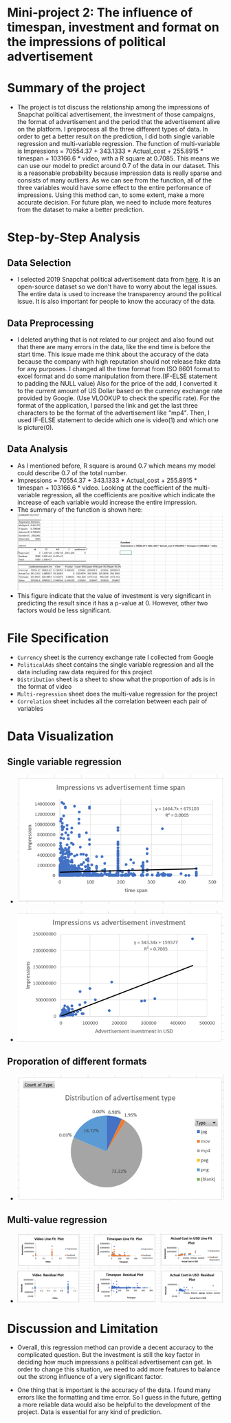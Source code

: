 # Mini-project 2: The influence of timespan, investment and format on the impressions of political advertisement

# Summary of the project 

- The project is tot discuss the relationship among the impressions of Snapchat political advertisement, the investment of those campaigns, the format of advertisement and the period that the advertisement alive on the platform. I preprocess all the three different types of data. In order to get a better result on the prediction, I did both single variable regression and multi-variable regression. The function of multi-variable is Impressions = 70554.37 + 343.1333 * Actual_cost + 255.8915 * timespan + 103166.6 * video, with a R square at 0.7085. This means we can use our model to predict around 0.7 of the data in our dataset. This is a reasonable probability because impression data is really sparse and consists of many outliers. As we can see from the function, all of the three variables would have some effect to the entire performance of impressions. Using this method can, to some extent, make a more accurate decision. For future plan, we need to include more features from the dataset to make a better prediction. 

# Step-by-Step Analysis 

## Data Selection 
- I selected 2019 Snapchat political advertisement data from [here](https://www.snap.com/en-US/political-ads/). It is an open-source dataset so we don't have to worry about the legal issues. The entire data is used to increase the transparency around the political issue. It is also important for people to know the accuracy of the data. 


## Data Preprocessing 

- I deleted anything that is not related to our project and also found out that there are many errors in the data, like the end time is before the start time. This issue made me think about the accuracy of the data because the company with high reputation should not release fake data for any purposes. I changed all the time format from ISO 8601 format to excel format and do some manipulation from there.(IF-ELSE statement to padding the NULL value) Also for the price of the add, I converted it to the current amount of US Dollar based on the currency exchange rate provided by Google. (Use VLOOKUP to check the specific rate). For the format of the application, I parsed the link and get the last three characters to be the format of the advertisement like "mp4". Then, I used IF-ELSE statement to decide which one is video(1) and which one is picture(0). 

## Data Analysis
- As I mentioned before, R square is around 0.7 which means my model could describe 0.7 of the total number. 
- Impressions = 70554.37 + 343.1333 * Actual_cost + 255.8915 * timespan + 103166.6 * video. Looking at the coefficient of the multi-variable regression, all the coefficients are positive which indicate the increase of each variable would increase the entire impression. 
- The summary of the function is shown here: 
![figure1](./image/summary.png)
- This figure indicate that the value of investment is very significant in predicting the result since it has a p-value at 0. However, other two factors would be less significant. 

# File Specification 
- `Currency` sheet is the currency exchange rate I collected from Google
- `PoliticalAds` sheet contains the single variable regression and all the data including raw data required for this project
- `Distribution` sheet is a sheet to show what the proportion of ads is in the format of video
- `Multi-regression` sheet does the multi-value regression for the project
- `Correlation` sheet includes all the correlation between each pair of variables


# Data Visualization 

## Single variable regression 

- ![figure2](./image/timespan.png)

- ![figure3](./image/investment.png)

## Proporation of different formats

- ![figure4](./image/video.png)

## Multi-value regression 
- ![figure5](./image/result.png)

# Discussion and Limitation

- Overall, this regression method can provide a decent accuracy to the complicated question. But the investment is still the key factor in deciding how much impressions a political advertisement can get. In order to change this situation, we need to add more features to balance out the strong influence of a very significant factor. 

- One thing that is important is the accuracy of the data. I found many errors like the formatting and time error. So I guess in the future, getting a more reliable data would also be helpful to the development of the project. Data is essential for any kind of prediction.  
